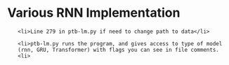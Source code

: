 # Various RNN Implementation

<ul>

    <li>Line 279 in ptb-lm.py if need to change path to data</li>

    <li>ptb-lm.py runs the program, and gives access to type of model (rnn, GRU, Transformer) with flags you can see in file comments.<li>

</ul>
